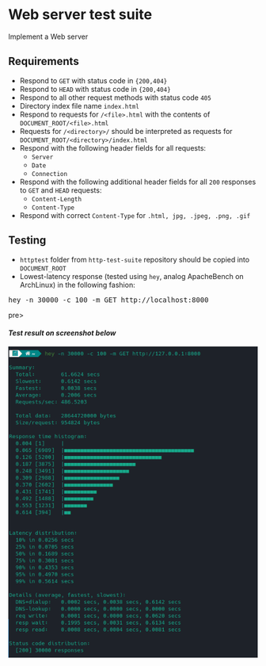 Web server test suite
=====================

Implement a Web server

## Requirements ##

* Respond to `GET` with status code in `{200,404}`
* Respond to `HEAD` with status code in `{200,404}`
* Respond to all other request methods with status code `405`
* Directory index file name `index.html`
* Respond to requests for `/<file>.html` with the contents of `DOCUMENT_ROOT/<file>.html`
* Requests for `/<directory>/` should be interpreted as requests for `DOCUMENT_ROOT/<directory>/index.html`
* Respond with the following header fields for all requests:
  * `Server`
  * `Date`
  * `Connection`
* Respond with the following additional header fields for all `200` responses to `GET` and `HEAD` requests:
  * `Content-Length`
  * `Content-Type`
* Respond with correct `Content-Type` for `.html, jpg, .jpeg, .png, .gif`

## Testing ##
* `httptest` folder from `http-test-suite` repository should be copied into `DOCUMENT_ROOT`
* Lowest-latency response (tested using `hey`, analog ApacheBench on ArchLinux) in the following fashion: 
<pre>hey -n 30000 -c 100 -m GET http://localhost:8000</pre>pre>
#### _**Test result on screenshot below**_
![](http_perf_test_result.png)



